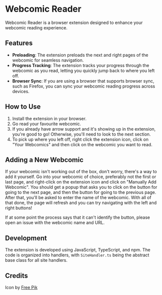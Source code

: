 # Webcomic Reader

Webcomic Reader is a browser extension designed to enhance your webcomic reading experience.

## Features

- **Preloading**: The extension preloads the next and right pages of the webcomic for seamless navigation.
- **Progress Tracking**: The extension tracks your progress through the webcomic as you read, letting you quickly jump back to where you left off.
- **Browser Sync**: If you are using a browser that supports browser sync, such as Firefox, you can sync your webcomic reading progress across devices.

## How to Use

1. Install the extension in your browser.
2. Go read your favourite webcomic.
3. If you already have arrow support and it's showing up in the extension, you're good to go! Otherwise, you'll need to look to the next section.
4. To pick up where you left off, right click the extension icon, click on "Your Webcomics" and then click on the webcomic you want to read.

## Adding a New Webcomic

If your webcomic isn't working out of the box, don't worry, there's a way to add it yourself. Go into your webcomic of choice,
preferably not the first or last page, and right-click on the extension icon and click on "Manually Add Webcomic". You
should get a popup that asks you to click on the button for going to the next page, and then the button for going to the
previous page. After that, you'll be asked to enter the name of the webcomic. With all of that done, the page will
refresh and you can try navigating with the left and right buttons!

If at some point the process says that it can't identify the button, please open an issue with the webcomic name and
URL.

## Development

The extension is developed using JavaScript, TypeScript, and npm. The code is organized into handlers, with `SiteHandler.ts` being the abstract base class for all site handlers.

## Credits

Icon by [Free Pik](https://www.freepik.com/)
